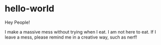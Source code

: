 # hello-world

Hey People!

I make a massive mess without trying when I eat. I am not here to eat.
If I leave a mess, please remind me in a creative way, such as nerf!
